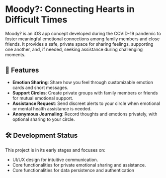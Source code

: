 # Moody?: Connecting Hearts in Difficult Times

Moody? is an iOS app concept developed during the COVID-19 pandemic to foster meaningful emotional connections among family members and close friends. It provides a safe, private space for sharing feelings, supporting one another, and, if needed, seeking assistance during challenging moments.

## 🌟 Features

- **Emotion Sharing**: Share how you feel through customizable emotion cards and short messages.
- **Support Circles**: Create private groups with family members or friends for mutual emotional support.
- **Assistance Request**: Send discreet alerts to your circle when emotional or mental health assistance is needed.
- **Anonymous Journaling**: Record thoughts and emotions privately, with optional sharing to your circle.

## 🛠️ Development Status

This project is in its early stages and focuses on:
- UI/UX design for intuitive communication.
- Core functionalities for private emotional sharing and assistance.
- Core functionalities for data persistence and authentication
